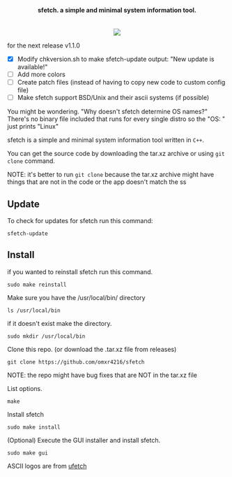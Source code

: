 <p align="center">
  <b>sfetch. a simple and minimal system information tool.</b><br>
  <br><br>
<img src="https://github.com/omxr4216/sfetch/blob/main/screenshot.png?raw=true">
</p>

for the next release v1.1.0
- [X] Modify chkversion.sh to make sfetch-update output: "New update is available!"
- [ ] Add more colors
- [ ] Create patch files (instead of having to copy new code to custom config file)
- [ ] Make sfetch support BSD/Unix and their ascii systems (if possible)

You might be wondering. "Why doesn't sfetch determine OS names?"
There's no binary file included that runs for every single distro so the "OS: " just prints "Linux"

sfetch is a simple and minimal system information tool written in `C++`.

You can get the source code by downloading the tar.xz archive or using `git clone` command.

NOTE: it's better to run `git clone` because the tar.xz archive might have things that are not in the code or the app doesn't match the ss

## Update
To check for updates for sfetch run this command:
```
sfetch-update
```
## Install
if you wanted to reinstall sfetch run this command.
```
sudo make reinstall
```
Make sure you have the  /usr/local/bin/ directory
```
ls /usr/local/bin
```
if it doesn't exist make the directory.
```
sudo mkdir /usr/local/bin
```
Clone this repo. (or download the .tar.xz file from releases)
```
git clone https://github.com/omxr4216/sfetch
```

NOTE: the repo might have bug fixes that are NOT in the tar.xz file

List options.
```
make
```
Install sfetch 
```
sudo make install
```
(Optional) Execute the GUI installer and install sfetch.
```
sudo make gui
```

ASCII logos are from [ufetch](https://gitlab.com/jschx/ufetch)
